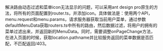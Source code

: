 解决路由动态过滤和菜单icon无法显示的问题，可以采用ant design pro原生的方法，将所有的页面配置到router.ts，并添加icon。具体做法是：使用两个API，menu.request和menu.params，请求服务器获取当前用户菜单，通过参数defaultMenuData获取routers.ts中所有的路由，然后数据过滤，将用户的拥有的菜单过滤出来，并返回新的MenuData。同时，需要调整onPageChange方法，在进入页面的时候，获取location.pathname并比较服务返回的菜单数据是否匹配，不匹配返回/403。
